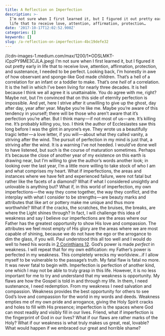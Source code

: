 ```yaml
---
title: A Reflection on Imperfection
description: >-
  I’m not sure when I first learned it, but I figured it out pretty early in
  life that to receive love, attention, affirmation, protection…
date: '2017-10-17T12:02:52.900Z'
categories: []
keywords: []
slug: /a-reflection-on-imperfection-4bc19defe32
---
```

//cdn-images-1.medium.com/max/1200/1*ODSLMKT-iCpzPY9ME3CJLA.jpeg)
I’m not sure when I first learned it, but I figured it out pretty early in life that to receive love, attention, affirmation, protection, and sustenance, I needed to be perfect. Looking back, I’m honestly in awe of how observant and sponge-like God made children. That’s a hell of a correlation for an infant or a toddler to make. That’s one _hell_ of a correlation.
It is the hell in which I’ve been living for nearly three decades. It is hell because I think we all agree it is unattainable. You do agree with me, right? Maybe not, but I’m convinced that on this side of eternity perfection is impossible. And yet, here I strive after it unwilling to give up the ghost, day after day, year after year.
Maybe you’re like me. Maybe you’re aware of this tendency in yourself; there will be those who aren’t aware that it’s perfection you’re after. But I think many — if not most of us — are. It’s killing me. It’s probably killing you, too.
I think the author of Ecclesiastes saw this long before I was the glint in anyone’s eye. They wrote us a beautifully tragic letter — a love letter, if you will — about what they called vanity, a striving after the wind. The pursuit of perfection in my mind is just that, a striving after the wind. It is a warning I’ve not heeded. I would’ve done well to have listened, but such is the course of maturation sometimes. Perhaps it’s because the close of another year of my existence on this earth is drawing near, but I’m willing to give the author’s words another look; in looking over the last year, I’m a little more willing to take stock of who I am and what comprises my heart.
What if imperfections, the areas and instances where we have felt and experienced failure, were not fatal but rather like the facets of a diamond? What if what I considered unsightly and unlovable is anything but? What if, in this world of imperfection, my own imperfections — the way they come together, the way they conflict, and the interplay with what I consider to be strengths — are beauty marks and attributes that like art or pottery make me unique and thus more worthwhile? What if the cracks, the scratches, the bruises, the breaks, are where the Light shines through?
In fact, I will challenge this idea of weakness and say I believe our imperfections are the areas where our Father has the greatest opportunity to show His love and compassion. The attributes we feel most empty of His glory are the areas where we are most capable of shining, because we do not have the ego or the arrogance to dim the glass, if you will.
Paul understood this all too well and I would do well to heed his words in [2 Corinthians 12](https://www.biblegateway.com/passage/?search=2+Corinthians+12&version=ESV). God’s power is made _perfect_ in weakness. I will repeat that for my own edification: my Father’s power is perfected in my weakness.
This completely wrecks my worldview…if I allow myself to be vulnerable to the passage’s truth. My fatal flaw is fatal no more. It was never fatal to begin with. Imperfection is perfection of another kind, one which I may not be able to truly grasp in this life. However, it is no less important for me to try and understand that my weakness is opportunity. My flaws are how the Gospel is told in and through my life. In them, I need sustenance, I need redemption. From my weakness I need salvation and compassion.
Weakness provides the best opportunity for others to see God’s love and compassion for the world in my words and deeds. Weakness empties me of my own pride and arrogance, giving the Holy Spirit cracks and holes to fill with His presence; imperfection is the spaces where God can most readily and visibly fill in our lives.
Friend, what if imperfection is the fingerprint of God in our lives? What if our flaws are rather marks of the Holy? What if our weakness is what truly makes us great, real, lovable? What would happen if we embraced our great and horrible shame?
